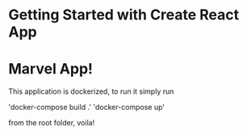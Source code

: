 # Getting Started with Create React App

# Marvel App!

This application is dockerized, to run it simply run

'docker-compose build .' 
'docker-compose up' 

from the root folder, voila!

